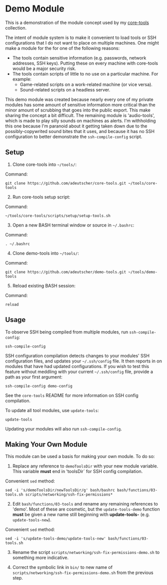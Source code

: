
# Demo Module

This is a demonstration of the module concept used by my [core-tools](https://github.com/adeutscher/core-tools) collection.

The intent of module system is to make it convenient to load tools or SSH configurations that I do not want to place on multiple machines.
One might make a module for the for one of the following reasons:

* The tools contain sensitive information (e.g. passwords, network addresses, SSH keys).
  Putting these on every machine with core-tools would be a major security risk.
* The tools contain scripts of little to no use on a particular machine. For example:
  * Game-related scripts on a work-related machine (or vice versa).
  * Sound-related scripts on a headless server.

This demo module was created because nearly every one of my private modules has some amount of sensitive information more critical than the minor amount of scrubbing that goes into the public export. This make sharing the concept a bit difficult. The remaining module is 'audio-tools', which is made to play silly sounds on machines as alerts. I'm withholding this one because I'm paranoid about it getting taken down due to the possibly-copywrited sound bites that it uses, and because it has no SSH configuration to better demonstrate the `ssh-compile-config` script.

## Setup

1. Clone core-tools into `~/tools/`:

Command:

    git clone https://github.com/adeutscher/core-tools.git ~/tools/core-tools

2. Run core-tools setup script:

Command:

    ~/tools/core-tools/scripts/setup/setup-tools.sh

3. Open a new BASH terminal window or source in `~/.bashrc`:

Command:

    . ~/.bashrc

4. Clone demo-tools into `~/tools/`:

Command:

    git clone https://github.com/adeutscher/demo-tools.git ~/tools/demo-tools

5. Reload existing BASH session:

Command:

    reload

## Usage

To observe SSH being compiled from multiple modules, run `ssh-compile-config`:

    ssh-compile-config

SSH configuration compilation detects changes to your modules' SSH configuration files, and updates your `~/.ssh/config` file. It then reports in on modules that have had updated configurations. If you wish to test this feature without meddling with your current `~/.ssh/config` file, provide a path as your first argument:

    ssh-compile-config demo-config

See the `core-tools` README for more information on SSH config compilation.

To update all tool modules, use `update-tools`:

    update-tools

Updating your modules will also run `ssh-compile-config`.

## Making Your Own Module

This module can be used a basis for making your own module. To do so:

1. Replace any reference to `demoToolsDir` with your new module variable. This variable **must** end in 'toolsDir` for SSH config compilation.

Convenient `sed` method:

    sed -i 's/demoToolsDir/newToolsDir/g' bash/bashrc bash/functions/03-tools.sh scripts/networking/ssh-fix-permissions*

2. Edit `bash/functions/03-tools` and rename any remaining references to 'demo'. Most of these are cosmetic, but the `update-tools-demo` function **must** be given a new name still beginning with **update-tools-** (e.g. `update-tools-new`).

Convenient `sed` method:

    sed -i 's/update-tools-demo/update-tools-new' bash/functions/03-tools.sh

3. Rename the script `scripts/networking/ssh-fix-permissions-demo.sh` to something more indicative.

4. Correct the symbolic link in `bin/` to new name of `scripts/networking/ssh-fix-permissions-demo.sh` from the previous step.
